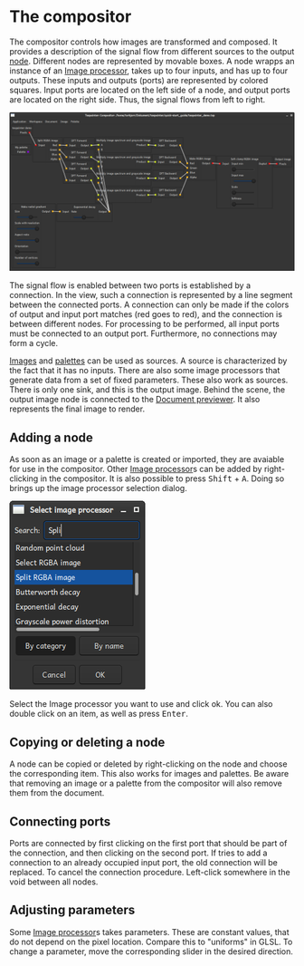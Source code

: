 # The compositor

The compositor controls how images are transformed and composed. It provides a description of the
signal flow from different sources to the output <a href="../glossary.html#node">node</a>. Different
nodes are represented by movable boxes. A node wrapps an instance of an
<a href="../glossary.html#image-processor">Image processor</a>, takes up to four inputs, and has up
to four outputs. These inputs and outputs (ports) are represented by colored squares. Input ports
are located on the left side of a node, and output ports are located on the right side. Thus, the
signal flows from left to right.

![The compositor configured to apply Gaussian blur to "texpainter demo"](compositor.png)

The signal flow is enabled between two ports is established by a connection. In the view, such a
connection is represented by a line segment between the connected ports. A connection can only be
made if the colors of output and input port matches (red goes to red), and the connection is between
different nodes. For processing to be performed, all input ports must be connected to an output
port. Furthermore, no connections may form a cycle.

<a href="../glossary.html#image">Images</a> and <a href="../glossary.html#palette">palettes</a> can
be used as sources. A source is characterized by the fact that it has no inputs. There are also some
image processors that generate data from a set of fixed parameters. These also work as sources.
There is only one sink, and this is the output image. Behind the scene, the output image node is
connected to the <a href="document_previewer.html">Document previewer</a>. It also represents the
final image to render.

## Adding a node

As soon as an image or a palette is created or imported, they are avaiable for use in the
compositor. Other <a href="../glossary.html#image-processor">Image processor</a>s can be added by
right-clicking in the compositor. It is also possible to press <kbd>Shift</kbd> + <kbd>A</kbd>.
Doing so brings up the image processor selection dialog.

![The image processor selection dialog](imgproc_selector.png)

Select the Image processor you want to use and click ok. You can also double click on an item, as
well as press <kbd>Enter</kbd>.

## Copying or deleting a node

A node can be copied or deleted by right-clicking on the node and choose the corresponding item.
This also works for images and palettes. Be aware that removing an image or a palette from the
compositor will also remove them from the document.

## Connecting ports

Ports are connected by first clicking on the first port that should be part of the connection, and
then clicking on the second port. If tries to add a connection to an already occupied input port,
the old connection will be replaced. To cancel the connection procedure. Left-click somewhere in the
void between all nodes.

## Adjusting parameters

Some <a href="../glossary.html#image-processor">Image processor</a>s takes parameters. These are
constant values, that do not depend on the pixel location. Compare this to "uniforms" in GLSL. To
change a parameter, move the corresponding slider in the desired direction.
